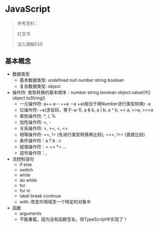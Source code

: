 # JavaScript

> 参考资料：
>
>   红宝书
>
>   深入理解ES6

## 基本概念

- 数据类型
  - 基本数据类型: undefined null number string boolean
  - 复杂数据类型: object
- 操作符:
  类型转换的基本顺序：number string boolean object.valueOf() object.toString() 
  - 一元操作符: a++ a-- ++a --a +a(相当于用Number进行类型转换) -a
  - 位操作符: ~a(求反码，等于-a-1), a & b, a | b, a ^ b, << a, >>a, >>>a 
  - 乘性操作符: *, /, %
  - 加性操作符: +, -
  - 关系操作符: >, >=, <, <=
  - 相等操作符: ==, != (先进行类型转换再比较), ===, !== (直接比较)
  - 条件操作符：a ? b : c
  - 赋值操作符：= += *= ...
  - 逗号操作符：,
- 流控制语句
  - if else
  - switch 
  - while
  - do while
  - for
  - for in
  - label break continue
  - with: 改变作用域至一个特定的对象中
- 函数
  - arguments
  - 不能重载，因为没有函数签名，但TypeScript中实现了！
